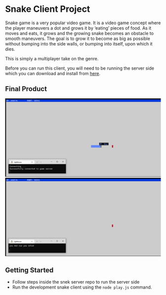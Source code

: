 # Snake Client Project

Snake game is a very popular video game. It is a video game concept where the player maneuvers a dot and grows it by ‘eating’ pieces of food. As it moves and eats, it grows and the growing snake becomes an obstacle to smooth maneuvers. The goal is to grow it to become as big as possible without bumping into the side walls, or bumping into itself, upon which it dies.

This is simply a multiplayer take on the genre.

Before you can run this client, you will need to be running the server side which you can download and install from [here](https://github.com/lighthouse-labs/snek-multiplayer). 

## Final Product

!["Sample image of gameplay"](/assets/images/snake-final-ss.png)
!["Sample end screen, after idling"](/assets/images/snake-final-ss-2.png)


## Getting Started

- Follow steps inside the snek server repo to run the server side
- Run the development snake client using the `node play.js` command.
